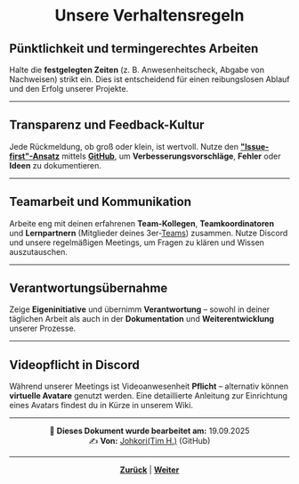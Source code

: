 # <p align="center">Unsere Verhaltensregeln</p>

## Pünktlichkeit und termingerechtes Arbeiten

Halte die **festgelegten Zeiten** (z. B. Anwesenheitscheck, Abgabe von Nachweisen) strikt ein. Dies ist entscheidend für einen reibungslosen Ablauf und den Erfolg unserer Projekte.

---

## Transparenz und Feedback-Kultur

Jede Rückmeldung, ob groß oder klein, ist wertvoll. Nutze den [**"Issue-first"-Ansatz**](/docs/01-organisation/08-firmenphilosophie/02-feedback-kultur/README.md/#das-issue-first-prinzip-probleme-sichtbar-machen-um-lösungen-zu-finden) mittels [**GitHub**](/docs/04-tools/01-github/README.md), um **Verbesserungsvorschläge**, **Fehler** oder **Ideen** zu dokumentieren.

---

## Teamarbeit und Kommunikation

Arbeite eng mit deinen erfahrenen **Team-Kollegen**, **Teamkoordinatoren** und **Lernpartnern** (Mitglieder deines 3er-[Teams](/docs/02-arbeiten_bei_nadoo/03-teams/README.md)) zusammen. Nutze Discord und unsere regelmäßigen Meetings, um Fragen zu klären und Wissen auszutauschen.

---

## Verantwortungsübernahme

Zeige **Eigeninitiative** und übernimm **Verantwortung** – sowohl in deiner täglichen Arbeit als auch in der **Dokumentation** und **Weiterentwicklung** unserer Prozesse.

---

## Videopflicht in Discord

Während unserer Meetings ist Videoanwesenheit **Pflicht** – alternativ können **virtuelle Avatare** genutzt werden. Eine detaillierte Anleitung zur Einrichtung eines Avatars findest du in Kürze in unserem Wiki.

<!-- zum virtuellen Avatar: gibt's da schon was zum Verlinken bzw. hat das irgendwer noch auf dem Zettel? -->

---
<p align="center">
📅 <strong>Dieses Dokument wurde bearbeitet am:</strong> 19.09.2025
<br>
✍️ <strong>Von:</strong> <a href="https://github.com/johkori">Johkori(Tim H.)</a> (GitHub)
</p>

---
<p align="center">
<a href="/docs/01-organisation/08-firmenphilosophie/README.md"><strong>Zurück</strong></a> | <a href="/docs/01-organisation/08-firmenphilosophie/02-feedback-kultur/README.md"><strong>Weiter</strong></a>
</p>

